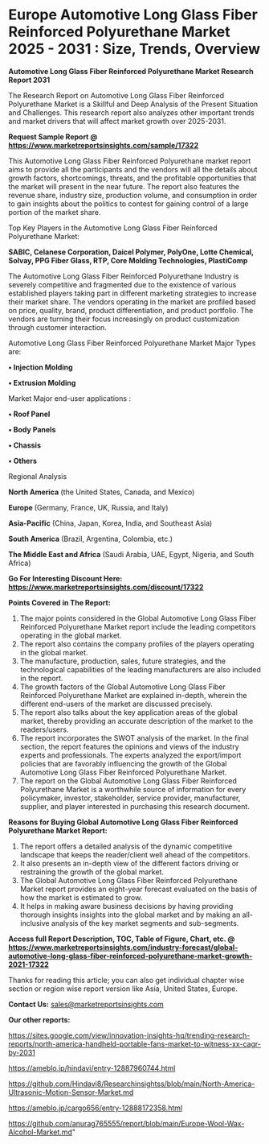 # Europe Automotive Long Glass Fiber Reinforced Polyurethane Market 2025 - 2031 : Size, Trends, Overview

<strong>Automotive Long Glass Fiber Reinforced Polyurethane Market Research Report 2031</strong>

The Research Report on Automotive Long Glass Fiber Reinforced Polyurethane Market is a Skillful and Deep Analysis of the Present Situation and Challenges. This research report also analyzes other important trends and market drivers that will affect market growth over 2025-2031.

<strong>Request Sample Report @ <a href=https://www.marketreportsinsights.com/sample/17322>https://www.marketreportsinsights.com/sample/17322</a></strong>

This Automotive Long Glass Fiber Reinforced Polyurethane market report aims to provide all the participants and the vendors will all the details about growth factors, shortcomings, threats, and the profitable opportunities that the market will present in the near future. The report also features the revenue share, industry size, production volume, and consumption in order to gain insights about the politics to contest for gaining control of a large portion of the market share.

Top Key Players in the Automotive Long Glass Fiber Reinforced Polyurethane Market:

<strong>SABIC, Celanese Corporation, Daicel Polymer, PolyOne, Lotte Chemical, Solvay, PPG Fiber Glass, RTP, Core Molding Technologies, PlastiComp</strong>

The Automotive Long Glass Fiber Reinforced Polyurethane Industry is severely competitive and fragmented due to the existence of various established players taking part in different marketing strategies to increase their market share. The vendors operating in the market are profiled based on price, quality, brand, product differentiation, and product portfolio. The vendors are turning their focus increasingly on product customization through customer interaction.

Automotive Long Glass Fiber Reinforced Polyurethane Market Major Types are:

<strong>• Injection Molding

• Extrusion Molding</strong>

Market Major end-user applications :

<strong>• Roof Panel

• Body Panels

• Chassis

• Others</strong>

Regional Analysis

</u><strong><b>North America</b></strong> (the United States, Canada, and Mexico)

<strong><b>Europe </b></strong>(Germany, France, UK, Russia, and Italy)

<strong><b>Asia-Pacific</b></strong> (China, Japan, Korea, India, and Southeast Asia)

<strong><b>South America</b></strong> (Brazil, Argentina, Colombia, etc.)

<strong><b>The Middle East and Africa</b></strong> (Saudi Arabia, UAE, Egypt, Nigeria, and South Africa)

<strong>Go For Interesting Discount Here: <a href=https://www.marketreportsinsights.com/discount/17322>https://www.marketreportsinsights.com/discount/17322</a></strong>

<strong>Points Covered in The Report:</strong>
<ol>
  <li>The major points considered in the Global Automotive Long Glass Fiber Reinforced Polyurethane Market report include the leading competitors operating in the global market.</li>
  <li>The report also contains the company profiles of the players operating in the global market.</li>
  <li>The manufacture, production, sales, future strategies, and the technological capabilities of the leading manufacturers are also included in the report.</li>
  <li>The growth factors of the Global Automotive Long Glass Fiber Reinforced Polyurethane Market are explained in-depth, wherein the different end-users of the market are discussed precisely.</li>
  <li>The report also talks about the key application areas of the global market, thereby providing an accurate description of the market to the readers/users.</li>
  <li>The report incorporates the SWOT analysis of the market. In the final section, the report features the opinions and views of the industry experts and professionals. The experts analyzed the export/import policies that are favorably influencing the growth of the Global Automotive Long Glass Fiber Reinforced Polyurethane Market.</li>
  <li>The report on the Global Automotive Long Glass Fiber Reinforced Polyurethane Market is a worthwhile source of information for every policymaker, investor, stakeholder, service provider, manufacturer, supplier, and player interested in purchasing this research document.</li>
</ol>
<strong>Reasons for Buying Global Automotive Long Glass Fiber Reinforced Polyurethane Market Report:</strong>

<ol>
  <li>The report offers a detailed analysis of the dynamic competitive landscape that keeps the reader/client well ahead of the competitors.</li>
  <li>It also presents an in-depth view of the different factors driving or restraining the growth of the global market.</li>
  <li>The Global Automotive Long Glass Fiber Reinforced Polyurethane Market report provides an eight-year forecast evaluated on the basis of how the market is estimated to grow.</li>
  <li>It helps in making aware business decisions by having providing thorough insights insights into the global market and by making an all-inclusive analysis of the key market segments and sub-segments.</li>
</ol>
<strong>Access full Report Description, TOC, Table of Figure, Chart, etc. @ <a href=https://www.marketreportsinsights.com/industry-forecast/global-automotive-long-glass-fiber-reinforced-polyurethane-market-growth-2021-17322>https://www.marketreportsinsights.com/industry-forecast/global-automotive-long-glass-fiber-reinforced-polyurethane-market-growth-2021-17322</a></strong>


Thanks for reading this article; you can also get individual chapter wise section or region wise report version like Asia, United States, Europe.

<strong>Contact Us:</strong>
sales@marketreportsinsights.com

<strong>Our other reports:</strong>

<a href=https://sites.google.com/view/innovation-insights-hq/trending-research-reports/north-america-handheld-portable-fans-market-to-witness-xx-cagr-by-2031>https://sites.google.com/view/innovation-insights-hq/trending-research-reports/north-america-handheld-portable-fans-market-to-witness-xx-cagr-by-2031</a>

<a href=https://ameblo.jp/hindavi/entry-12887960744.html>https://ameblo.jp/hindavi/entry-12887960744.html</a>

<a href=https://github.com/Hindavi8/Researchinsightss/blob/main/North-America-Ultrasonic-Motion-Sensor-Market.md>https://github.com/Hindavi8/Researchinsightss/blob/main/North-America-Ultrasonic-Motion-Sensor-Market.md</a>

<a href=https://ameblo.jp/cargo656/entry-12888172358.html>https://ameblo.jp/cargo656/entry-12888172358.html</a>

<a href=https://github.com/anurag765555/report/blob/main/Europe-Wool-Wax-Alcohol-Market.md>https://github.com/anurag765555/report/blob/main/Europe-Wool-Wax-Alcohol-Market.md</a>"
